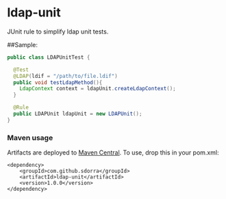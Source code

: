 ldap-unit
=========

JUnit rule to simplify ldap unit tests.

##Sample:

```java
public class LDAPUnitTest {

  @Test
  @LDAP(ldif = "/path/to/file.ldif")
  public void testLdapMethod(){
    LdapContext context = ldapUnit.createLdapContext();
  }

  @Rule
  public LDAPUnit ldapUnit = new LDAPUnit();
}
```
### Maven usage 

Artifacts are deployed to [Maven Central](http://search.maven.org). To use, drop this in your pom.xml: 
```
<dependency>
    <groupId>com.github.sdorra</groupId>
    <artifactId>ldap-unit</artifactId>
    <version>1.0.0</version>
</dependency>
```
